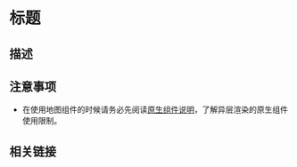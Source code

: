 # 标题

## 描述

## 注意事项

- 在使用地图组件的时候请务必先阅读[原生组件说明](https://developer.tuya.com/cn/miniapp/component/native-component/native-component)，了解异层渲染的原生组件使用限制。

## 相关链接
